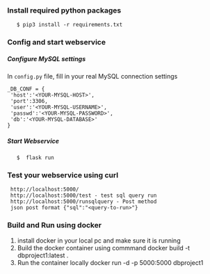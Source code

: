 ### Install required python packages

```
   $ pip3 install -r requirements.txt
```

### Config and start webservice

##### Configure MySQL settings

In ``config.py`` file, fill in your real MySQL connection settings

```
_DB_CONF = {
 'host':'<YOUR-MYSQL-HOST>',
 'port':3306,
 'user':'<YOUR-MYSQL-USERNAME>',
 'passwd':'<YOUR-MYSQL-PASSWORD>',
 'db':'<YOUR-MYSQL-DATABASE>'
}
```

##### Start Webservice

```
   $  flask run
```

### Test your webservice using curl

```
 http://localhost:5000/
 http://localhost:5000/test - test sql query run 
 http://localhost:5000/runsqlquery - Post method 
 json post format {"sql":"<query-to-run>"}

```
### Build and Run using docker 
1. install docker in your local pc and make sure it is running 
2. Build the docker container using commmand 
docker build -t dbproject1:latest .
3. Run the container locally 
docker run -d -p 5000:5000 dbproject1




